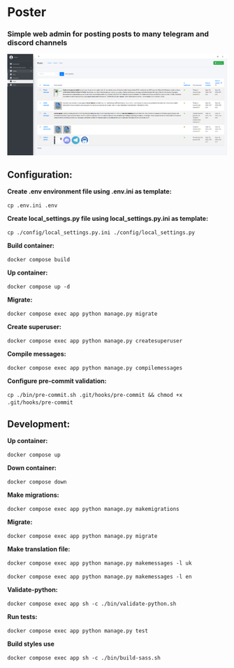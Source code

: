 # Poster

### Simple web admin for posting posts to many telegram and discord channels

![](https://github.com/LookiMan/Poster/blob/master/screenshots/posts.png)


## Configuration:

**Create .env environment file using .env.ini as template:**

`cp .env.ini .env`

**Create local_settings.py file using local_settings.py.ini as template:**

`cp ./config/local_settings.py.ini ./config/local_settings.py`

**Build container:**

`docker compose build`

**Up container:**

`docker compose up -d`

**Migrate:**

`docker compose exec app python manage.py migrate`

**Create superuser:**

`docker compose exec app python manage.py createsuperuser`

**Compile messages:**

`docker compose exec app python manage.py compilemessages`

**Configure pre-commit validation:**

`cp ./bin/pre-commit.sh .git/hooks/pre-commit && chmod +x .git/hooks/pre-commit`

## Development:

**Up container:**

`docker compose up`

**Down container:**

`docker compose down`

**Make migrations:**

`docker compose exec app python manage.py makemigrations`

**Migrate:**

`docker compose exec app python manage.py migrate`

**Make translation file:**

`docker compose exec app python manage.py makemessages -l uk`

`docker compose exec app python manage.py makemessages -l en`

**Validate-python:**

`docker compose exec app sh -c ./bin/validate-python.sh`

**Run tests:**

`docker compose exec app python manage.py test`

**Build styles use**

`docker compose exec app sh -c ./bin/build-sass.sh`
